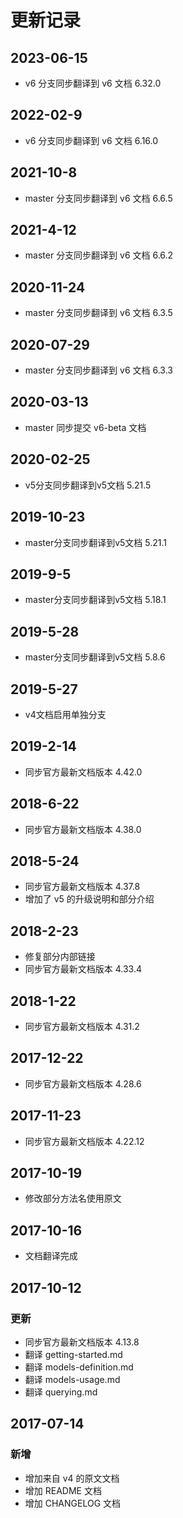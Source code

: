 # 更新记录

## 2023-06-15
* v6 分支同步翻译到 v6 文档 6.32.0

## 2022-02-9
* v6 分支同步翻译到 v6 文档 6.16.0

## 2021-10-8
* master 分支同步翻译到 v6 文档 6.6.5

## 2021-4-12
* master 分支同步翻译到 v6 文档 6.6.2

## 2020-11-24
* master 分支同步翻译到 v6 文档 6.3.5

## 2020-07-29
* master 分支同步翻译到 v6 文档 6.3.3

## 2020-03-13
* master 同步提交 v6-beta 文档

## 2020-02-25
* v5分支同步翻译到v5文档 5.21.5

## 2019-10-23
* master分支同步翻译到v5文档 5.21.1

## 2019-9-5
* master分支同步翻译到v5文档 5.18.1

## 2019-5-28
* master分支同步翻译到v5文档 5.8.6

## 2019-5-27
* v4文档启用单独分支

## 2019-2-14
* 同步官方最新文档版本 4.42.0

## 2018-6-22
* 同步官方最新文档版本 4.38.0

## 2018-5-24
* 同步官方最新文档版本 4.37.8
* 增加了 v5 的升级说明和部分介绍

## 2018-2-23
* 修复部分内部链接
* 同步官方最新文档版本 4.33.4

## 2018-1-22
* 同步官方最新文档版本 4.31.2

## 2017-12-22
* 同步官方最新文档版本 4.28.6

## 2017-11-23
* 同步官方最新文档版本 4.22.12

## 2017-10-19
* 修改部分方法名使用原文

## 2017-10-16
* 文档翻译完成


## 2017-10-12

### 更新
* 同步官方最新文档版本 4.13.8
* 翻译 getting-started.md
* 翻译 models-definition.md
* 翻译 models-usage.md
* 翻译 querying.md

## 2017-07-14

### 新增
* 增加来自 v4 的原文文档
* 增加 README 文档
* 增加 CHANGELOG 文档